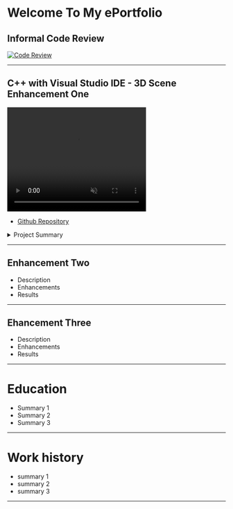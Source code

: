 # Welcome To My ePortfolio

## Informal Code Review
[![Code Review](https://img.youtube.com/vi/yvcHImLN97k/maxresdefault.jpg)](https://www.youtube.com/watch?v=yvcHImLN97k)


***
## C++ with Visual Studio IDE - 3D Scene Enhancement One

<video width="320" height="240" controls loop="" muted = "" autoplay="">
  <source src="https://github.com/melcian404/melcian404.github.io/raw/refs/heads/main/docs/assets/3Dvid.mp4">
</video>

- [Github Repository](https://github.com/melcian404/Comp-Graphic-and-Visualization)

<details>
  
<summary>Project Summary</summary>
  
  ## Project Description
  This artifact utilizes an OpenGL graphics processing unit (GPU) and C++ to create a 3D model using texture, lighting, and object rendering and controls the virtual environment with hotkeys and camera positions. This includes zooming in and out, panning up and down, left and right, as well as tracking mouse movement. The scene required a combination of simple and complex objects. It depicts a scene of children's toys on a table and was initially created on July 20, 2024.
  
  ## Enhancements Completed
  
The enhancements for this artifact were completed on March 23, 2025. Enhancements include:
  - Refined inline comments to be concise and descriptive for detailing each function of code.
  - Adding block comments to detail portions of code completed. 
  - Adding three complex objects of varying shapes, colors, sizes, and characteristics.
  - Refined and combined object methods to reduce code redundancies.
  
  ## Results
  ![EnhancedScene](https://github.com/user-attachments/assets/398ef908-d168-4322-82c2-bada2986b3fd)

  ## Portable Code Snippet
  ```C++
void SceneManager::RenderTrees(){

	// declare the variables for the transformations
	glm::vec3 scaleXYZ;
	float XrotationDegrees = 0.0f;
	float YrotationDegrees = 0.0f;
	float ZrotationDegrees = 0.0f;
	glm::vec3 positionXYZ;

// LEFT TREE TOP
	// Set object scale
	scaleXYZ = glm::vec3(3.0f, 8.0f, 3.0f);

	// set the XYZ rotation for the mesh
	XrotationDegrees = 0.0f;
	YrotationDegrees = 0.0f;
	ZrotationDegrees = 0.0f;

	// set object position   L-R     U-D    F-B
	positionXYZ = glm::vec3(-15.5f, 2.53f, -9.5f);

	// set the transformations into memory to be used on the drawn meshes
	SetTransformations(
		scaleXYZ,
		XrotationDegrees,
		YrotationDegrees,
		ZrotationDegrees,
		positionXYZ);

	// set texture and material
	SetShaderTexture("Treetop");
	SetTextureUVScale(2.0, 4.0);
	SetShaderMaterial("wood");

	// draw mesh
	m_basicMeshes->DrawConeMesh();
```
  
</details>


***

## Enhancement Two
- Description
- Enhancements
- Results



***
## Ehancement Three
- Description
- Enhancements
- Results



***
# Education
- Summary 1
- Summary 2
- Summary 3



***
# Work history
- summary 1
- summary 2
- summary 3



***
